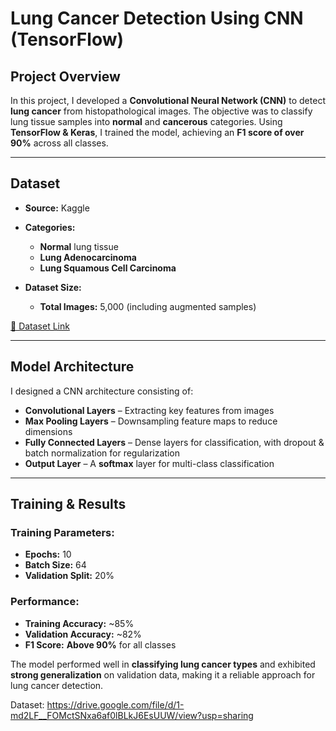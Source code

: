 # **Lung Cancer Detection Using CNN (TensorFlow)**  

## **Project Overview**  
In this project, I developed a **Convolutional Neural Network (CNN)** to detect **lung cancer** from histopathological images. The objective was to classify lung tissue samples into **normal** and **cancerous** categories. Using **TensorFlow & Keras**, I trained the model, achieving an **F1 score of over 90%** across all classes.  

---  

## **Dataset**  
- **Source:** Kaggle  
- **Categories:**  
  - **Normal** lung tissue  
  - **Lung Adenocarcinoma**  
  - **Lung Squamous Cell Carcinoma**  

- **Dataset Size:**  
  - **Total Images:** 5,000 (including augmented samples)  

[🔗 Dataset Link](https://drive.google.com/file/d/1-md2LF__FOMctSNxa6af0lBLkJ6EsUUW/view?usp=sharing)  

---  

## **Model Architecture**  
I designed a CNN architecture consisting of:  
- **Convolutional Layers** – Extracting key features from images  
- **Max Pooling Layers** – Downsampling feature maps to reduce dimensions  
- **Fully Connected Layers** – Dense layers for classification, with dropout & batch normalization for regularization  
- **Output Layer** – A **softmax** layer for multi-class classification  

---  

## **Training & Results**  

### **Training Parameters:**  
- **Epochs:** 10  
- **Batch Size:** 64  
- **Validation Split:** 20%  

### **Performance:**  
- **Training Accuracy:** ~85%  
- **Validation Accuracy:** ~82%  
- **F1 Score:** **Above 90%** for all classes  

The model performed well in **classifying lung cancer types** and exhibited **strong generalization** on validation data, making it a reliable approach for lung cancer detection.

Dataset: https://drive.google.com/file/d/1-md2LF__FOMctSNxa6af0lBLkJ6EsUUW/view?usp=sharing



